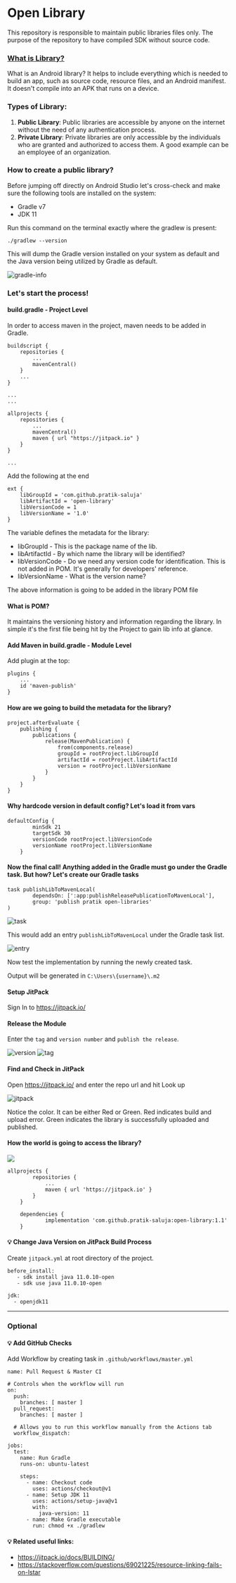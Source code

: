 # Open Library

This repository is responsible to maintain public libraries files only. The purpose of the repository to have compiled SDK without source code.

### [What is Library?](https://developer.android.com/studio/projects/android-library)
What is an Android library? It helps to include everything which is needed to build an app, such as source code, resource files, and an Android manifest. It doesn't compile into an APK that runs on a device.


### Types of Library:
1. **Public Library**: Public libraries are accessible by anyone on the internet without the need of any authentication process. 
2. **Private Library**: Private libraries are only accessible by the individuals who are granted and authorized to access them. A good example can be an employee of an organization.

### How to create a public library?

Before jumping off directly on Android Studio let's cross-check and make sure the following tools are installed on the system:

- Gradle v7
- JDK 11

Run this command on the terminal exactly where the gradlew is present:
```
./gradlew --version
```
This will dump the Gradle version installed on your system as default and the Java version being utilized by Gradle as default. 

![gradle-info](/assets/Screenshot%202021-11-25%20at%2011.53.52%20AM.png)

### Let's start the process!

#### build.gradle - Project Level

In order to access maven in the project, maven needs to be added in Gradle.

```
buildscript {
    repositories {
        ...
        mavenCentral()
    }
    ...
}

...
...

allprojects {
    repositories {
        ...
        mavenCentral()
        maven { url "https://jitpack.io" }
    }
}

...
```

Add the following at the end
```
ext {
    libGroupId = 'com.github.pratik-saluja'
    libArtifactId = 'open-library'
    libVersionCode = 1
    libVersionName = '1.0'
}
```

The variable defines the metadata for the library:

- libGroupId - This is the package name of the lib.
- libArtifactId - By which name the library will be identified?
- libVersionCode - Do we need any version code for identification. This is not added in POM. It's generally for developers' reference.
- libVersionName - What is the version name?

The above information is going to be added in the library POM file

#### What is POM?

It maintains the versioning history and information regarding the library. In simple it's the first file being hit by the Project to gain lib info at glance.

#### Add Maven in build.gradle - Module Level

Add plugin at the top:

```
plugins {
    ...
    id 'maven-publish'
}
```

#### How are we going to build the metadata for the library?

```
project.afterEvaluate {
    publishing {
        publications {
            release(MavenPublication) {
                from(components.release)
                groupId = rootProject.libGroupId
                artifactId = rootProject.libArtifactId
                version = rootProject.libVersionName
            }
        }
    }
}
```

#### Why hardcode version in default config? Let's load it from vars

```
defaultConfig {
        minSdk 21
        targetSdk 30
        versionCode rootProject.libVersionCode
        versionName rootProject.libVersionName
    }
```

#### Now the final call! Anything added in the Gradle must go under the Gradle task. But how? Let's create our Gradle tasks

```
task publishLibToMavenLocal(
        dependsOn: [':app:publishReleasePublicationToMavenLocal'],
        group: 'publish pratik open-libraries'
)
```

![task](/assets/Screenshot%202021-11-30%20at%206.12.00%20PM.png)

This would add an entry `publishLibToMavenLocal` under the Gradle task list.

![entry](/assets/Screenshot%202021-11-30%20at%206.12.19%20PM.png)

Now test the implementation by running the newly created task.

Output will be generated in `C:\Users\{username}\.m2`

#### Setup JitPack

Sign In to https://jitpack.io/ 

#### Release the Module

Enter the ```tag``` and ```version number``` and ```publish the release```.

![version](/assets/Screenshot%202021-11-30%20at%205.46.20%20PM.png)
![tag](/assets/Screenshot%202021-11-30%20at%205.46.29%20PM.png)

#### Find and Check in JitPack

Open https://jitpack.io/ and enter the repo url and hit Look up

![jitpack](/assets/Screenshot%202021-11-30%20at%205.47.54%20PM.png)

Notice the color. It can be either Red or Green. Red indicates build and upload error. Green indicates the library is successfully uploaded and published.

#### How the world is going to access the library?

[![](https://jitpack.io/v/pratik-saluja/open-library.svg)](https://jitpack.io/#pratik-saluja/open-library)

```
allprojects {
		repositories {
			...
			maven { url 'https://jitpack.io' }
		}
	}
```

```
	dependencies {
	        implementation 'com.github.pratik-saluja:open-library:1.1'
	}
```

#### :bulb: Change Java Version on JitPack Build Process

Create ```jitpack.yml``` at root directory of the project.

```
before_install:
   - sdk install java 11.0.10-open
   - sdk use java 11.0.10-open

jdk:
  - openjdk11
```

---
### Optional

#### :bulb: Add GitHub Checks

Add Workflow by creating task in ```.github/workflows/master.yml```

```
name: Pull Request & Master CI

# Controls when the workflow will run
on:
  push:
    branches: [ master ]
  pull_request:
    branches: [ master ]

  # Allows you to run this workflow manually from the Actions tab
  workflow_dispatch:

jobs:
  test:
    name: Run Gradle
    runs-on: ubuntu-latest

    steps:
      - name: Checkout code
        uses: actions/checkout@v1
      - name: Setup JDK 11
        uses: actions/setup-java@v1
        with:
          java-version: 11
      - name: Make Gradle executable
        run: chmod +x ./gradlew
```

#### :bulb: Related useful links:
- https://jitpack.io/docs/BUILDING/
- https://stackoverflow.com/questions/69021225/resource-linking-fails-on-lstar


